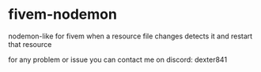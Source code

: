 # fivem-nodemon

nodemon-like for fivem when a resource file changes detects it and restart that resource

for any problem or issue you can contact me on discord: dexter841
